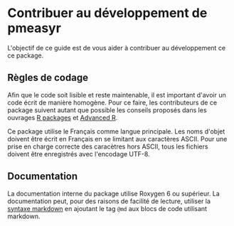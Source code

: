 # Contribuer au développement de pmeasyr

L'objectif de ce guide est de vous aider à contribuer au développement ce ce package.

## Règles de codage

Afin que le code soit lisible et reste maintenable, il est important d'avoir un code écrit de manière homogène. Pour ce faire, les contributeurs de ce package suivent autant que possible les conseils proposés dans les ouvrages [R packages](http://r-pkgs.had.co.nz/) et [Advanced R](http://adv-r.had.co.nz/).

Ce package utilise le Français comme langue principale. Les noms d'objet doivent être écrit en Français en se limitant aux caractères ASCII. Pour une prise en charge correcte des caracètres hors ASCII, tous les fichiers doivent être enregistrés avec l'encodage UTF-8.

## Documentation

La documentation interne du package utilise Roxygen 6 ou supérieur. La documentation peut, pour des raisons de facilité de lecture, utiliser la [syntaxe markdown](https://cran.r-project.org/web/packages/roxygen2/vignettes/markdown.html) en ajoutant le tag `@md` aux blocs de code utilisant markdown.